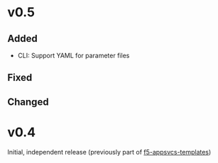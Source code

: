 # v0.5
## Added
* CLI: Support YAML for parameter files

## Fixed

## Changed

# v0.4
Initial, independent release (previously part of [f5-appsvcs-templates](https://github.com/F5networks/f5-appsvcs-templates))
